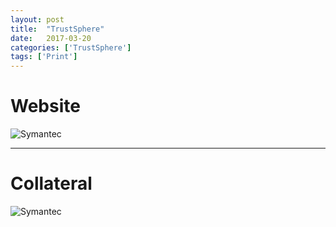```yaml
---
layout: post
title:  "TrustSphere"
date:   2017-03-20
categories: ['TrustSphere']
tags: ['Print']
---
```


# Website
![Symantec](https://raw.githubusercontent.com/gbjack/gbjack.github.io/master/assets/images/ts1.png)


---


# Collateral
![Symantec](https://raw.githubusercontent.com/gbjack/gbjack.github.io/master/assets/images/ts2.png)
